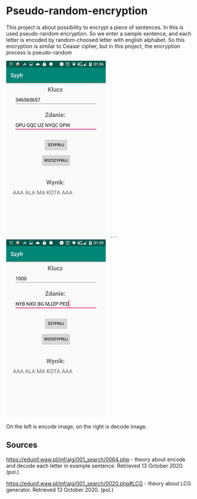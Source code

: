 # Pseudo-random-encryption
This project is about possibility to encrypt a piece of sentences. In this is used pseudo-random encryption. So we enter a sample sentence, and each letter is encoded by random-choosed letter with english alphabet. So this encryption is similar to Ceasar cipher, but in this project, the encryption process is pseudo-random

![encode](./images/encode.png) <code> ---</code>  ![decode](./images/decode.png)

On the left is encode image, on the right is decode image.

## Sources
https://eduinf.waw.pl/inf/alg/001_search/0064.php -  theory about encode and decode each letter in example sentence. Retrieved 13 October 2020.(pol.) 
 
https://eduinf.waw.pl/inf/alg/001_search/0020.php#LCG - theory about LCG generator. Retrieved 13 October 2020. (pol.)
